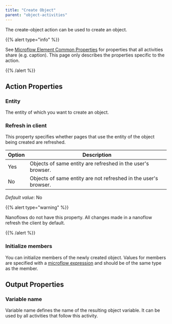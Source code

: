 ```yaml
---
title: "Create Object"
parent: "object-activities"
---
```



The create-object action can be used to create an object.

{{% alert type="info" %}}

See [Microflow Element Common Properties](microflow-element-common-properties) for properties that all activities share (e.g. caption). This page only describes the properties specific to the action.

{{% /alert %}}

## Action Properties

### Entity

The entity of which you want to create an object.

### Refresh in client

This property specifies whether pages that use the entity of the object being created are refreshed.

| Option | Description |
| --- | --- |
| Yes | Objects of same entity are refreshed in the user's browser. |
| No | Objects of same entity are not refreshed in the user's browser. |

_Default value_: No

{{% alert type="warning" %}}

Nanoflows do not have this property. All changes made in a nanoflow refresh the client by default.

{{% /alert %}}

### Initialize members

You can initialize members of the newly created object. Values for members are specified with a [microflow expression](microflow-expressions) and should be of the same type as the member.

## Output Properties

### Variable name

Variable name defines the name of the resulting object variable. It can be used by all activities that follow this activity.

